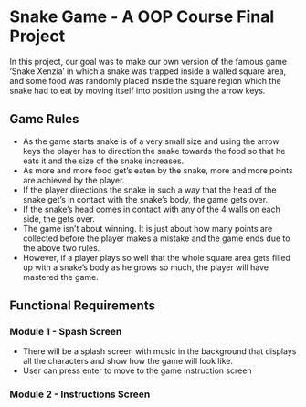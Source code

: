 # Snake Game - A OOP Course Final Project

In this project, our goal was to make our own version of the famous game ‘Snake Xenzia’ in which a snake was trapped inside a walled square area, and some food was randomly placed inside the square region which the snake had to eat by moving itself into position using the arrow keys.

## Game Rules

- As the game starts snake is of a very small size and using the arrow keys the player has to direction the snake towards the food so that he eats it and the size of the snake increases.
- As more and more food get’s eaten by the snake, more and more points are achieved by the player.
- If the player directions the snake in such a way that the head of the snake get’s in contact with the snake’s body, the game gets over.
- If the snake’s head comes in contact with any of the 4 walls on each side, the gets over.
- The game isn’t about winning. It is just about how many points are collected before the player makes a mistake and the game ends due to the above two rules.
- However, if a player plays so well that the whole square area gets filled up with a snake’s body as he grows so much, the player will have mastered the game.

## Functional Requirements

### Module 1 - Spash Screen

- There will be a splash screen with music in the background that displays all the characters and show how the game will look like.
- User can press enter to move to the game instruction screen

### Module 2 - Instructions Screen
